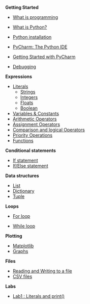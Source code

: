 **Getting Started**

- [What is programming](./Notes/WhatIsProgramming)

- [What is Python?](./Notes/Introduction_to_Python)

- [Python installation](./Notes/Python_Installation)

- [PyCharm: The Python IDE](./Notes/PyCharm_IDE_installation)

- [Getting Started with PyCharm](./Notes/create_new_project)

- [Debugging](./Notes/debugging)

**Expressions**

- [Literals](./Notes/01_Expressions_Literals)
  - [Strings](./Notes/01_Expressions_Literals_Strings)
  - [Integers](./Notes/01_Expressions_Literals_Integers)
  - [Floats](./Notes/01_Expressions_Literals_Float)
  - [Boolean](./Notes/01_Expressions_Literals_Boolean)
- [Variables & Constants](./Notes/01_Expressions_Variables_Constants)
- [Arithmetic Operators](./Notes/01_Expressions_Operators)
- [Assignment Operators](./Notes/01_Expressions_Operators_Assignment)
- [Comparison and logical Operators](./Notes/01_Expressions_Operators_Logical)
- [Priority Operations](./Notes/01_Expressions_Priority_Operators)
- [Functions](./Notes/01_Expressions_Functions)

**Conditional statements**

- [If statement](./Notes/03_Conditions_if)
- [If/Else statement](./Notes/03_Conditions_if-else)

**Data structures**

- [List](./Notes/02_list)
- [Dictionary](./Notes/02_Dictionaries)
- [Tuple](./Notes/02_Tuples)

**Loops**

- [For loop](./Notes/04_for_loop)

- [While loop](./Notes/04_while_loop)

  

**Plotting**

- [Matplotlib]()
- [Graphs]()



**Files**

- [Reading and Writing to a file]()
- [CSV files]()



**Labs** 

- [Lab1 : Literals and print()](./Labs/Lab1)

  











